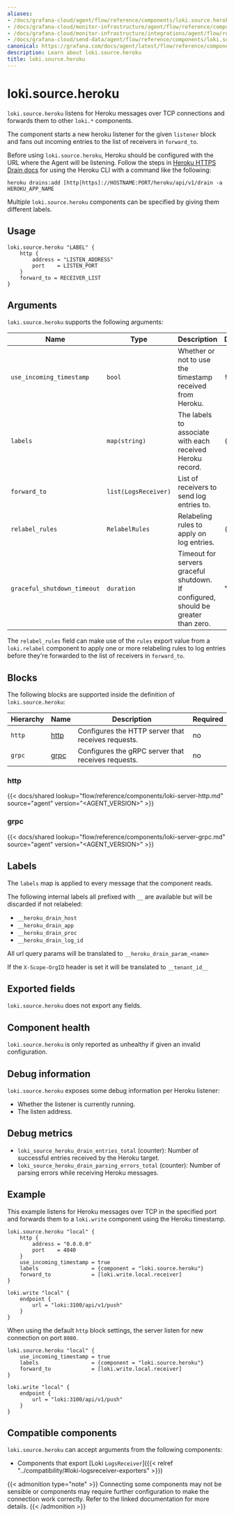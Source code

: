```yaml
---
aliases:
- /docs/grafana-cloud/agent/flow/reference/components/loki.source.heroku/
- /docs/grafana-cloud/monitor-infrastructure/agent/flow/reference/components/loki.source.heroku/
- /docs/grafana-cloud/monitor-infrastructure/integrations/agent/flow/reference/components/loki.source.heroku/
- /docs/grafana-cloud/send-data/agent/flow/reference/components/loki.source.heroku/
canonical: https://grafana.com/docs/agent/latest/flow/reference/components/loki.source.heroku/
description: Learn about loki.source.heroku
title: loki.source.heroku
---
```


# loki.source.heroku

`loki.source.heroku` listens for Heroku messages over TCP connections
and forwards them to other `loki.*` components.

The component starts a new heroku listener for the given `listener`
block and fans out incoming entries to the list of receivers in `forward_to`.

Before using `loki.source.heroku`, Heroku should be configured with the URL where the Agent will be listening. Follow the steps in [Heroku HTTPS Drain docs](https://devcenter.heroku.com/articles/log-drains#https-drains) for using the Heroku CLI with a command like the following:

```shell
heroku drains:add [http|https]://HOSTNAME:PORT/heroku/api/v1/drain -a HEROKU_APP_NAME
```

Multiple `loki.source.heroku` components can be specified by giving them
different labels.

## Usage

```river
loki.source.heroku "LABEL" {
    http {
        address = "LISTEN_ADDRESS"
        port    = LISTEN_PORT
    }
    forward_to = RECEIVER_LIST
}
```

## Arguments

`loki.source.heroku` supports the following arguments:

Name                     | Type                   | Description                                                                        | Default | Required
------------------------ | ---------------------- |------------------------------------------------------------------------------------| ------- | --------
`use_incoming_timestamp` | `bool`                 | Whether or not to use the timestamp received from Heroku.                          | `false` | no
`labels`                 | `map(string)`          | The labels to associate with each received Heroku record.                          | `{}`    | no
`forward_to`             | `list(LogsReceiver)`   | List of receivers to send log entries to.                                          |         | yes
`relabel_rules`          | `RelabelRules`         | Relabeling rules to apply on log entries.                                          | `{}`    | no
`graceful_shutdown_timeout` | `duration` | Timeout for servers graceful shutdown. If configured, should be greater than zero. | "30s"    | no

The `relabel_rules` field can make use of the `rules` export value from a
`loki.relabel` component to apply one or more relabeling rules to log entries
before they're forwarded to the list of receivers in `forward_to`.

## Blocks

The following blocks are supported inside the definition of `loki.source.heroku`:

 Hierarchy | Name     | Description                                        | Required 
-----------|----------|----------------------------------------------------|----------
 `http`    | [http][] | Configures the HTTP server that receives requests. | no       
 `grpc`    | [grpc][] | Configures the gRPC server that receives requests. | no       

[http]: #http
[grpc]: #grpc

### http

{{< docs/shared lookup="flow/reference/components/loki-server-http.md" source="agent" version="<AGENT_VERSION>" >}}

### grpc

{{< docs/shared lookup="flow/reference/components/loki-server-grpc.md" source="agent" version="<AGENT_VERSION>" >}}

## Labels

The `labels` map is applied to every message that the component reads.

The following internal labels all prefixed with `__` are available but will be discarded if not relabeled:
- `__heroku_drain_host`
- `__heroku_drain_app`
- `__heroku_drain_proc`
- `__heroku_drain_log_id`

All url query params will be translated to `__heroku_drain_param_<name>`

If the `X-Scope-OrgID` header is set it will be translated to `__tenant_id__`

## Exported fields

`loki.source.heroku` does not export any fields.

## Component health

`loki.source.heroku` is only reported as unhealthy if given an invalid
configuration.

## Debug information

`loki.source.heroku` exposes some debug information per Heroku listener:
* Whether the listener is currently running.
* The listen address.

## Debug metrics
* `loki_source_heroku_drain_entries_total` (counter): Number of successful entries received by the Heroku target.
* `loki_source_heroku_drain_parsing_errors_total` (counter): Number of parsing errors while receiving Heroku messages.

## Example

This example listens for Heroku messages over TCP in the specified port and forwards them to a `loki.write` component using the Heroku timestamp.

```river
loki.source.heroku "local" {
    http {
        address = "0.0.0.0"
        port    = 4040
    }
    use_incoming_timestamp = true
    labels                 = {component = "loki.source.heroku"}
    forward_to             = [loki.write.local.receiver]
}

loki.write "local" {
    endpoint {
        url = "loki:3100/api/v1/push"
    }
}
```

When using the default `http` block settings, the server listen for new connection on port `8080`.

```river
loki.source.heroku "local" {
    use_incoming_timestamp = true
    labels                 = {component = "loki.source.heroku"}
    forward_to             = [loki.write.local.receiver]
}

loki.write "local" {
    endpoint {
        url = "loki:3100/api/v1/push"
    }
}
```
<!-- START GENERATED COMPATIBLE COMPONENTS -->

## Compatible components

`loki.source.heroku` can accept arguments from the following components:

- Components that export [Loki `LogsReceiver`]({{< relref "../compatibility/#loki-logsreceiver-exporters" >}})


{{< admonition type="note" >}}
Connecting some components may not be sensible or components may require further configuration to make the connection work correctly.
Refer to the linked documentation for more details.
{{< /admonition >}}

<!-- END GENERATED COMPATIBLE COMPONENTS -->
